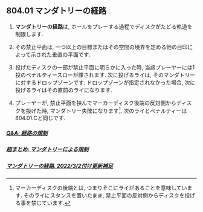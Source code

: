 ## 804.01 マンダトリーの経路

1. **マンダトリーの経路**は,
ホールをプレーする過程でディスクがたどる軌道を制限します.

1. その禁止平面は,
一つ以上の目標またはその空間の境界を定める他の目印によって示された垂直の平面です.

1. 投げたディスクの一部が禁止平面に明らかに入った時,
当該プレーヤーには1投のペナルティースローが課されます.
次に投げるライは,
そのマンダトリーに対するドロップゾーンです.
ドロップゾーンが指定されなかった場合,
次に投げるライはその直前のライになります.

1. プレーヤーが,
禁止平面を挟んでマーカーディスク後端の反対側からディスクを投げた時,
マンダトリー失敗になります[^1].
次のライとペナルティーは804.01.Cと同じです.

##### [Q&A: 経路の規制](qa-man)
##### [超まとめ: マンダトリーによる規制](mandatory)
##### [マンダトリーの経路, 2022/3/2付け更新補足](https://docs.google.com/presentation/d/e/2PACX-1vSiGej3PzUmYvI-gD5ylHzCo_ixT3W7UpntrLrqsZIOx-D4vW0lrYNmKDUuzqFqYXMyM4t_2wPDdwjV/pub?start=false&loop=false&delayms=3000)

[^1]: マーカーディスクの後端とは,
つまりそこにライがあることを意味しています.
そのライにスタンスを置いたまま,
禁止平面の反対側からディスクを投げる事を禁じています.